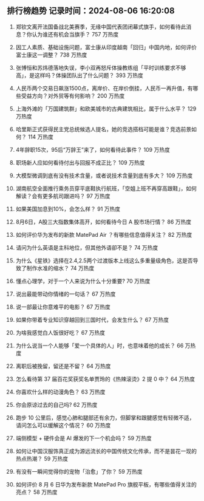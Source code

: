 
## 排行榜趋势 记录时间：2024-08-06 16:20:08
  
  1. 郑钦文离开法国备战北美赛季，无缘中国代表团闭幕式旗手，如何看待此消息？你认为谁还有机会当旗手？ 757 万热度
    
  2. 因工人素质、基础设施问题，富士康从印度越南「回归」中国内地，如何评价富士康这一调整？ 738 万热度
    
  3. 张博恒和苏炜德落地失误，李小双再怒斥体操教练组「平时训练要求不够高」，是这样吗？体操团队出了什么问题？ 393 万热度
    
  4. 人民币两个交易日飙涨1500点，离岸价、在岸价倒挂，人民币一再升值，有哪些受益方向？对外贸等有何影响？ 200 万热度
    
  5. 上海外滩的「万国建筑群」和欧美城市的古典建筑相比，属于什么水平？ 129 万热度
    
  6. 哈里斯正式获得民主党总统候选人提名，她的竞选搭档可能是谁？竞选前景如何？ 114 万热度
    
  7. 4年辞职15次，95后“万辞王”来了，如何看待此事件？ 109 万热度
    
  8. 职场新人应如何看待付出与回报不成正比？ 109 万热度
    
  9. 大模型微调到底有没有技术含量，或者说技术含量到底有多大？ 109 万热度
    
  10. 湖南航空全面推行乘务员穿平底鞋执行航班，「空姐上班不再穿高跟鞋」，如何解读？会有更多航司跟进吗？ 97 万热度
    
  11. 如果美国加息到10%，会怎么样？ 91 万热度
    
  12. 8月6日，A股三大指数集体高开，如何看待今日 A 股市场行情？ 86 万热度
    
  13. 如何评价华为发布的新款 MatePad Air ？有哪些信息值得关注？ 82 万热度
    
  14. 请问为什么英语是主科地位，但其他外语卻不是？ 74 万热度
    
  15. 为什么《星铁》选择在2.4,2.5两个过渡版本上线这么多重量级角色，这是否导致了制作水准的缩水？ 74 万热度
    
  16. 懂点心理学，对于一个人来说为什么十分重要? 70 万热度
    
  17. 说出最能带动你情绪的一句话？ 67 万热度
    
  18. 说一部最让你意难平的电影？ 67 万热度
    
  19. 如果你带着专业知识穿越回到三国时代，会发生什么？ 67 万热度
    
  20. 为啥我感觉白人饭很好吃？ 67 万热度
    
  21. 为什么说当一个人能够「爱一个具体的人」时，也意味着他的成长？ 66 万热度
    
  22. 离职后被挽留，留还是不留？ 64 万热度
    
  23. 怎么看待第 37 届百花奖获奖名单贾玲的《热辣滚烫》2 提 0 中？ 64 万热度
    
  24. 你喜欢什么样的动漫角色？ 63 万热度
    
  25. 你会原谅过去的自己吗? 62 万热度
    
  26. 跑步 10 公里后，感觉心肺和腿部还有余力，但脚掌和跟腱感觉有轻微不适，请问怎么可以缓解这个情况？ 60 万热度
    
  27. 端侧模型 + 硬件会是 AI 爆发的下一个机会吗？ 59 万热度
    
  28. 如何让中国汉服饰真正成为源远流长的中国传统文化传承，而不是昙花一现的热点热潮？ 59 万热度
    
  29. 有没有一瞬间觉得你的宠物「治愈」了你？ 59 万热度
    
  30. 如何评价 8 月 6 日华为发布新款 MatePad Pro 旗舰平板，有哪些值得关注的亮点？ 58 万热度
    